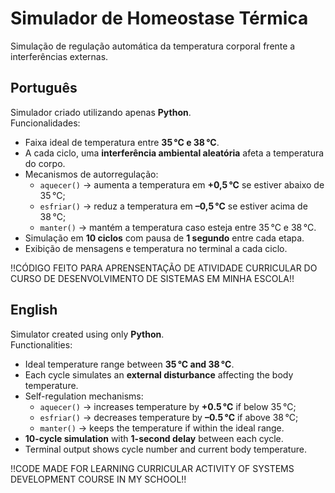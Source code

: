 # Simulador de Homeostase Térmica  
Simulação de regulação automática da temperatura corporal frente a interferências externas.

## Português

Simulador criado utilizando apenas **Python**.  
Funcionalidades:
- Faixa ideal de temperatura entre **35 °C e 38 °C**.
- A cada ciclo, uma **interferência ambiental aleatória** afeta a temperatura do corpo.
- Mecanismos de autorregulação:
  - `aquecer()` → aumenta a temperatura em **+0,5 °C** se estiver abaixo de 35 °C;
  - `esfriar()` → reduz a temperatura em **–0,5 °C** se estiver acima de 38 °C;
  - `manter()` → mantém a temperatura caso esteja entre 35 °C e 38 °C.
- Simulação em **10 ciclos** com pausa de **1 segundo** entre cada etapa.
- Exibição de mensagens e temperatura no terminal a cada ciclo.
  
!!CÓDIGO FEITO PARA APRENSENTAÇÃO DE ATIVIDADE CURRICULAR DO CURSO DE DESENVOLVIMENTO DE SISTEMAS EM MINHA ESCOLA!!

## English

Simulator created using only **Python**.  
Functionalities:
- Ideal temperature range between **35 °C and 38 °C**.
- Each cycle simulates an **external disturbance** affecting the body temperature.
- Self-regulation mechanisms:
  - `aquecer()` → increases temperature by **+0.5 °C** if below 35 °C;
  - `esfriar()` → decreases temperature by **–0.5 °C** if above 38 °C;
  - `manter()` → keeps the temperature if within the ideal range.
- **10-cycle simulation** with **1-second delay** between each cycle.
- Terminal output shows cycle number and current body temperature.
  
!!CODE MADE FOR LEARNING CURRICULAR ACTIVITY OF SYSTEMS DEVELOPMENT COURSE IN MY SCHOOL!!
